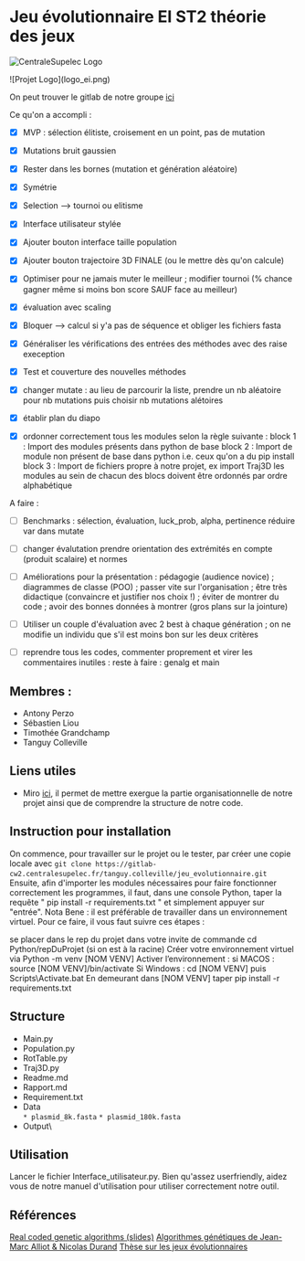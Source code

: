 # Jeu évolutionnaire EI ST2 théorie des jeux 

![CentraleSupelec Logo](https://www.centralesupelec.fr/sites/all/themes/cs_theme/medias/common/images/intro/logo_nouveau.jpg)
<div align=”center”>
![Projet Logo](logo_ei.png)
</div>

On peut trouver le gitlab de notre groupe [ici](https://gitlab-cw2.centralesupelec.fr/tanguy.colleville/jeu_evolutionnaire)

Ce qu'on a accompli :

- [x] MVP : sélection élitiste, croisement en un point, pas de mutation
- [x] Mutations bruit gaussien
- [x] Rester dans les bornes (mutation et génération aléatoire)
- [x] Symétrie 
- [x] Selection --> tournoi ou elitisme 
- [x] Interface utilisateur stylée
- [x] Ajouter bouton interface taille population
- [x] Ajouter bouton trajectoire 3D FINALE (ou le mettre dès qu'on calcule)
- [x] Optimiser pour ne jamais muter le meilleur ; modifier tournoi (% chance gagner même si moins bon score SAUF face au meilleur)
- [x] évaluation avec scaling
- [x] Bloquer --> calcul si y'a pas de séquence et obliger les fichiers fasta 
- [x] Généraliser les vérifications des entrées des méthodes avec des raise exeception
- [x] Test et couverture des nouvelles méthodes 
- [x] changer mutate : au lieu de parcourir la liste, prendre un nb aléatoire pour nb mutations puis choisir nb mutations alétoires
- [x] établir plan du diapo 
- [x]    ordonner correctement tous les modules selon la règle suivante : 
block 1 : Import des modules présents dans python de base 
block 2 : Import de module non présent de base dans python i.e. ceux qu'on a du pip install 
block 3 : Import de fichiers propre à notre projet, ex import Traj3D
les modules au sein de chacun des blocs doivent être ordonnés par ordre alphabétique


A faire : 

- [ ] Benchmarks : sélection, évaluation, luck_prob, alpha, pertinence réduire var dans mutate
- [ ] changer évalutation prendre orientation des extrémités en compte (produit scalaire) et normes 
- [ ] Améliorations pour la présentation : pédagogie (audience novice) ; diagrammes de classe (POO) ; passer vite sur l'organisation ; être très didactique (convaincre et justifier nos choix !) ; éviter de montrer du code ; avoir des bonnes données à montrer (gros plans sur la jointure)
- [ ] Utiliser un couple d'évaluation avec 2 best à chaque génération ; on ne modifie un individu que s'il est moins bon sur les deux critères
- [ ] reprendre tous les codes, commenter proprement et virer les commentaires inutiles : 
reste à faire : genalg et main 



## Membres : 
* Antony Perzo 
* Sébastien Liou 
* Timothée Grandchamp
* Tanguy Colleville


## Liens utiles 
* Miro [ici](https://miro.com/app/board/o9J_lXQ3JWY=/), il permet de mettre exergue la partie organisationnelle de notre projet ainsi que de comprendre la structure de notre code. 

## Instruction pour installation 
On commence, pour travailler sur le projet ou le tester, par créer une copie locale avec `git clone https://gitlab-cw2.centralesupelec.fr/tanguy.colleville/jeu_evolutionnaire.git`
Ensuite, afin d'importer les modules nécessaires pour faire fonctionner correctement les programmes, il faut, dans une console Python, taper la requête " pip install -r requirements.txt " et simplement appuyer sur "entrée".
Nota Bene : il est préférable de travailler dans un environnement virtuel. Pour ce faire, il vous faut suivre ces étapes : 

se placer dans le rep du projet dans votre invite de commande
cd Python/repDuProjet (si on est à la racine)
Créer votre environnement virtuel via 
Python -m venv [NOM VENV]
Activer l’environnement : 
    si MACOS :
        source [NOM VENV]/bin/activate
    Si Windows :
        cd [NOM VENV] puis Scripts\Activate.bat
En demeurant dans [NOM VENV] taper pip install -r requirements.txt

## Structure 
* Main.py
* Population.py
* RotTable.py
* Traj3D.py
* Readme.md
* Rapport.md
* Requirement.txt 
* Data\
`* plasmid_8k.fasta`
`* plasmid_180k.fasta`
* Output\ 


## Utilisation
Lancer le fichier Interface_utilisateur.py. Bien qu'assez userfriendly, aidez vous de notre 
manuel d'utilisation pour utiliser correctement notre outil. 

## Références 
[Real coded genetic algorithms (slides)](https://engineering.purdue.edu/~sudhoff/ee630/Lecture04.pdf)
[Algorithmes génétiques de Jean-Marc Alliot & Nicolas Durand](http://pom.tls.cena.fr/GA/FAG/ag.html)
[Thèse sur les jeux évolutionnaires](https://tel.archives-ouvertes.fr/tel-02085935/document)

